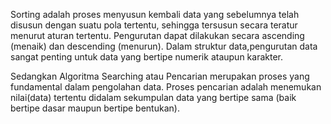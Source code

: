 Sorting adalah proses menyusun kembali data yang sebelumnya telah disusun dengan suatu pola tertentu, sehingga tersusun secara teratur menurut aturan tertentu. Pengurutan dapat dilakukan secara ascending (menaik) dan descending (menurun). Dalam struktur data,pengurutan data sangat penting untuk data yang bertipe numerik ataupun karakter.

Sedangkan Algoritma Searching atau Pencarian merupakan proses yang fundamental dalam pengolahan data. Proses pencarian adalah menemukan nilai(data) tertentu didalam sekumpulan data yang bertipe sama (baik bertipe dasar maupun bertipe bentukan).